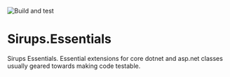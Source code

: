 ![Build and test](https://github.com/sirups/Sirups.Essentials/workflows/Build%20and%20test/badge.svg?branch=master) 
# Sirups.Essentials
Sirups Essentials. Essential extensions for core dotnet and asp.net classes usually geared towards making code testable.
